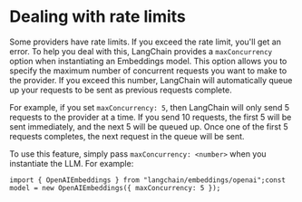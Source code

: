 Dealing with rate limits
========================

Some providers have rate limits. If you exceed the rate limit, you'll get an error. To help you deal with this, LangChain provides a `maxConcurrency` option when instantiating an Embeddings model. This option allows you to specify the maximum number of concurrent requests you want to make to the provider. If you exceed this number, LangChain will automatically queue up your requests to be sent as previous requests complete.

For example, if you set `maxConcurrency: 5`, then LangChain will only send 5 requests to the provider at a time. If you send 10 requests, the first 5 will be sent immediately, and the next 5 will be queued up. Once one of the first 5 requests completes, the next request in the queue will be sent.

To use this feature, simply pass `maxConcurrency: <number>` when you instantiate the LLM. For example:

    import { OpenAIEmbeddings } from "langchain/embeddings/openai";const model = new OpenAIEmbeddings({ maxConcurrency: 5 });